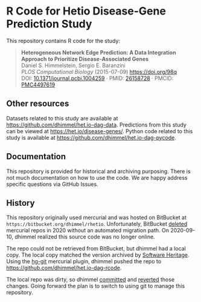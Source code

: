 # R Code for Hetio Disease-Gene Prediction Study

This repository contains R code for the study:

> **Heterogeneous Network Edge Prediction: A Data Integration Approach to Prioritize Disease-Associated Genes**  
Daniel S. Himmelstein, Sergio E. Baranzini  
*PLOS Computational Biology* (2015-07-09) <https://doi.org/98q>  
DOI: [10.1371/journal.pcbi.1004259](https://doi.org/10.1371/journal.pcbi.1004259) · PMID: [26158728](https://www.ncbi.nlm.nih.gov/pubmed/26158728) · PMCID: [PMC4497619](https://www.ncbi.nlm.nih.gov/pmc/articles/PMC4497619)

## Other resources

Datasets related to this study are available at <https://github.com/dhimmel/het.io-dag-data>.
Predictions from this study can be viewed at <https://het.io/disease-genes/>.
Python code related to this study is available at <https://github.com/dhimmel/het.io-dag-pycode>.

## Documentation

This repository is provided for historical and archiving purposing.
There is not much documentation on how to use the code.
We are happy address specific questions via GitHub Issues.

## History

This repository originally used mercurial and was hosted on BitBucket at `https://bitbucket.org/dhimmel/rhetio`.
Unfortunately, BitBucket [deleted](https://community.atlassian.com/t5/Bitbucket-articles/What-to-do-with-your-Mercurial-repos-when-Bitbucket-sunsets/ba-p/1155380) mercurial repos in 2020 without an automated migration path.
On 2020-09-10, dhimmel realized this source code was no longer online.

The repo could not be retrieved from BitBucket, but dhimmel had a local copy.
The local copy matched the version archived by [Software Heritage](https://archive.softwareheritage.org/swh:1:dir:ba7e1b33e1a615b2d8e42b179e82568166e463c4;origin=https://bitbucket.org/dhimmel/rhetio;visit=swh:1:snp:1a4eadb899ff36036b41d3112cff08d7e2d3fabb;anchor=swh:1:rev:314c83bdf3012973d526fd02faa2e9bd3d1b261c;path=//).
Using the [hg-git](https://hg-git.github.io/) mercurial plugin, dhimmel pushed the repo to <https://github.com/dhimmel/het.io-dag-rcode>.

The local repo was dirty, so dhimmel [committed](https://github.com/dhimmel/het.io-dag-rcode/commit/952bd5ccc0aebff3f4ca887babfe4404f15af8bd) and [reverted](https://github.com/dhimmel/het.io-dag-rcode/commit/e1b05928a4e7fbc5ac63abbc551b28d33075752f) those changes.
Going forward the plan is to switch to using git to manage this repository.
